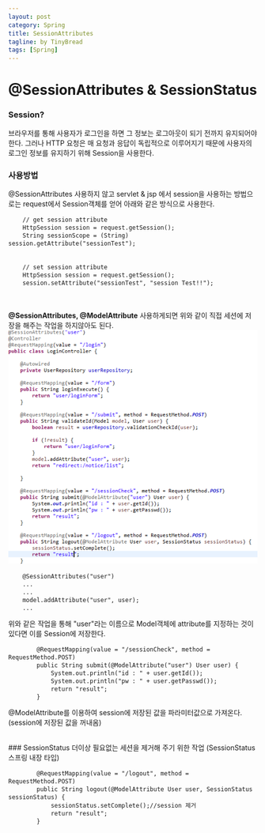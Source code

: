 ```yaml
---
layout: post
category: Spring
title: SessionAttributes
tagline: by TinyBread
tags: [Spring]
---
```



<!--more-->

  
# @SessionAttributes & SessionStatus

### Session?   

브라우저를 통해 사용자가 로그인을 하면 그 정보는 로그아웃이 되기 전까지 유지되어야 한다. 그러나 HTTP 요청은 매 요청과 응답이 독립적으로 이루어지기 때문에 사용자의 로그인 정보를 유지하기 위해 Session을 사용한다.


### 사용방법       

@SessionAttributes 사용하지 않고 servlet & jsp 에서 session을 사용하는 방법으로는 request에서 Session객체를 얻어 아래와 같은 방식으로 사용한다.<br>

		// get session attribute
		HttpSession session = request.getSession();
		String sessionScope = (String) session.getAttribute("sessionTest");


		// set session attribute
		HttpSession session = request.getSession();
		session.setAttribute("sessionTest", "session Test!!");


<br><br>
**@SessionAttributes, @ModelAttribute** 사용하게되면 위와 같이 직접 세션에 저장을 해주는 작업을 하지않아도 된다.
<img src="/assets/themes/Snail/img/Spring/SessionAttributes/sampleNoticeLogin.PNG" alt="">
<br>  

		@SessionAttributes("user")  
		...
		...
		model.addAttribute("user", user);
		...

위와 같은 작업을 통해 "user"라는 이름으로 Model객체에 attribute를 지정하는 것이 있다면 이를 Session에 저장한다.<br>  

			@RequestMapping(value = "/sessionCheck", method = RequestMethod.POST)
			public String submit(@ModelAttribute("user") User user) {
				System.out.println("id : " + user.getId());
				System.out.println("pw : " + user.getPasswd());
				return "result";
			}

@ModelAttribute를 이용하여 session에 저장된 값을 파라미터값으로 가져온다. (session에 저장된 값을 꺼내옴)


<br>  
### SessionStatus
더이상 필요없는 세션을 제거해 주기 위한 작업 (SessionStatus스프링 내장 타입)

			@RequestMapping(value = "/logout", method = RequestMethod.POST)
			public String logout(@ModelAttribute User user, SessionStatus sessionStatus) {
				sessionStatus.setComplete();//session 제거  
				return "result";
			}





<br>  

